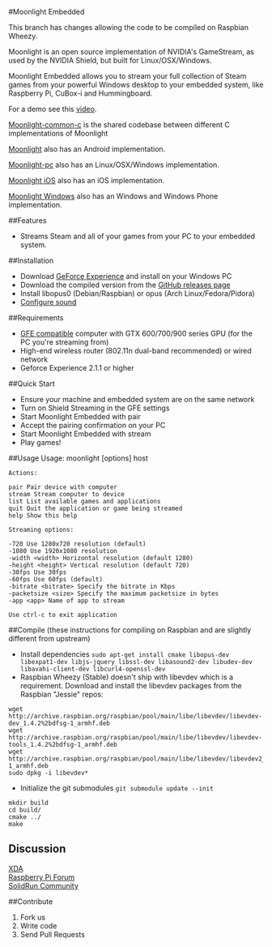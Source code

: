 #Moonlight Embedded

This branch has changes allowing the code to be compiled on Raspbian Wheezy.

Moonlight is an open source implementation of NVIDIA's GameStream, as used by the NVIDIA Shield,
but built for Linux/OSX/Windows.

Moonlight Embedded allows you to stream your full collection of Steam games from
your powerful Windows desktop to your embedded system, like Raspberry Pi, CuBox-i and Hummingboard.

For a demo see this [video](https://www.youtube.com/watch?v=XRW6O0bSHNw).

[Moonlight-common-c](https://github.com/moonlight-stream/moonlight-common-c) is the shared codebase between
different C implementations of Moonlight

[Moonlight](https://github.com/moonlight-stream/moonlight-android) also has an Android
implementation.

[Moonlight-pc](https://github.com/moonlight-stream/moonlight-pc) also has an Linux/OSX/Windows
implementation.

[Moonlight iOS](https://github.com/moonlight-stream/moonlight-ios) also has an iOS
implementation.

[Moonlight Windows](https://github.com/moonlight-stream/moonlight-windows) also has an Windows and Windows Phone
implementation.

##Features

* Streams Steam and all of your games from your PC to your embedded system.

##Installation

* Download [GeForce Experience](http://www.geforce.com/geforce-experience) and install on your Windows PC
* Download the compiled version from the [GitHub releases page](https://github.com/irtimmer/moonlight-embedded/releases)
* Install libopus0 (Debian/Raspbian) or opus (Arch Linux/Fedora/Pidora)
* [Configure sound](http://elinux.org/R-Pi_Troubleshooting#Sound)

##Requirements

* [GFE compatible](http://shield.nvidia.com/play-pc-games/) computer with GTX 600/700/900 series GPU (for the PC you're streaming from)
* High-end wireless router (802.11n dual-band recommended) or wired network
* Geforce Experience 2.1.1 or higher

##Quick Start

* Ensure your machine and embedded system are on the same network
* Turn on Shield Streaming in the GFE settings
* Start Moonlight Embedded with pair
* Accept the pairing confirmation on your PC
* Start Moonlight Embedded with stream
* Play games!

##Usage
	Usage: moonlight [options] host

	Actions:

	pair Pair device with computer
	stream Stream computer to device
	list List available games and applications
	quit Quit the application or game being streamed
	help Show this help

	Streaming options:

	-720 Use 1280x720 resolution (default)
	-1080 Use 1920x1080 resolution
	-width <width> Horizontal resolution (default 1280)
	-height <height> Vertical resolution (default 720)
	-30fps Use 30fps
	-60fps Use 60fps (default)
	-bitrate <bitrate> Specify the bitrate in Kbps
	-packetsize <size> Specify the maximum packetsize in bytes
	-app <app> Name of app to stream

	Use ctrl-c to exit application

##Compile (these instructions for compiling on Raspbian and are slightly different from upstream)

* Install dependencies ```sudo apt-get install cmake libopus-dev libexpat1-dev libjs-jquery libssl-dev libasound2-dev libudev-dev libavahi-client-dev libcurl4-openssl-dev```
* Raspbian Wheezy (Stable) doesn't ship with libevdev which is a requirement. Download and install the libevdev packages from the Raspbian "Jessie" repos:
```
wget http://archive.raspbian.org/raspbian/pool/main/libe/libevdev/libevdev-dev_1.4.2%2bdfsg-1_armhf.deb
wget http://archive.raspbian.org/raspbian/pool/main/libe/libevdev/libevdev-tools_1.4.2%2bdfsg-1_armhf.deb
wget http://archive.raspbian.org/raspbian/pool/main/libe/libevdev/libevdev2_1.4.2%2bdfsg-1_armhf.deb
sudo dpkg -i libevdev*
```
* Initialize the git submodules ``git submodule update --init``

```
mkdir build
cd build/
cmake ../
make
```

## Discussion

[XDA](http://forum.xda-developers.com/showthread.php?t=2505510)  
[Raspberry Pi Forum](http://www.raspberrypi.org/forums/viewtopic.php?f=78&t=65878)  
[SolidRun Community](http://www.solid-run.com/community/viewtopic.php?f=13&t=1489&p=11173)  

##Contribute

1. Fork us
2. Write code
3. Send Pull Requests
